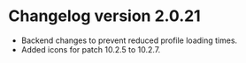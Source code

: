 # Changelog version 2.0.21

- Backend changes to prevent reduced profile loading times.
- Added icons for patch 10.2.5 to 10.2.7.

